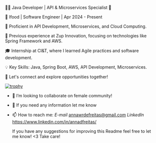 👩‍💻 Java Developer | API & Microservices Specialist 🚀

📆 Ifood | Software Engineer | Apr 2024 - Present

🚀 Proficient in API Development, Microservices, and Cloud Computing.

💼 Previous experience at Zup Innovation, focusing on technologies like Spring Framework and AWS.

🎓 Internship at CI&T, where I learned Agile practices and software development.

💡 Key Skills: Java, Spring Boot, AWS, API Development, Microservices.

🤝 Let's connect and explore opportunities together!


   [![trophy](https://github-profile-trophy.vercel.app/?username=AnnawdeFreitas&theme=onedark)](https://github.com/ryo-ma/github-profile-trophy)


- 👯 I’m looking to collaborate on female community!
- 💬 If you need any information let me know
- 📫 How to reach me: 
     *E-mail* annawrdefreitas@gmail.com
     *LinkedIn* https://www.linkedin.com/in/annadfreitas/
     
     
     
     If you have any suggestions for improving this Readme feel free to let me know! <3
                                                  Take care!

